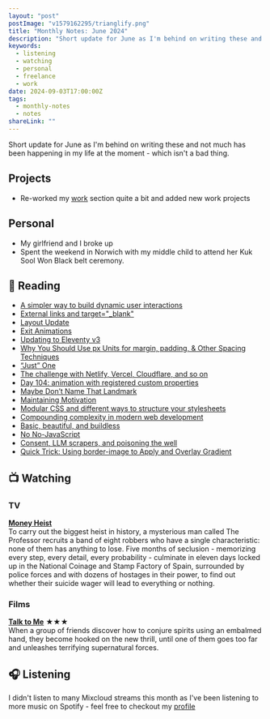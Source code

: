 ```yaml
---
layout: "post"
postImage: "v1579162295/trianglify.png"
title: "Monthly Notes: June 2024"
description: "Short update for June as I'm behind on writing these and not much has been happening in my life at the moment - which isn't a bad thing."
keywords:
  - listening
  - watching
  - personal
  - freelance
  - work
date: 2024-09-03T17:00:00Z
tags:
  - monthly-notes
  - notes
shareLink: ""
---
```


<p class="lead">Short update for June as I'm behind on writing these and not much has been happening in my life at the moment - which isn't a bad thing.</p>

## Projects
- Re-worked my [work](/work/ "Work") section quite a bit and added new work projects

## Personal
- My girlfriend and I broke up
- Spent the weekend in Norwich with my middle child to attend her Kuk Sool Won Black belt ceremony.

## 📖 Reading
- [A simpler way to build dynamic user interactions](https://gomakethings.com/a-simpler-way-to-build-dynamic-user-interactions/)
- [External links and target="_blank"](https://ttntm.me/blog/external-links-and-target-blank/)
- [Layout Update](https://chrisburnell.com/note/layout-update-may-2024/)
- [Exit Animations](https://chriscoyier.net/2023/10/30/exit-animations/)
- [Updating to Eleventy v3](https://mxb.dev/blog/eleventy-v3-update/)
- [Why You Should Use px Units for margin, padding, & Other Spacing Techniques](https://ashleemboyer.com//blog/why-you-should-use-px-units-for-margin-padding-and-other-spacing-techniques)
- [“Just” One](Linehttps://blog.jim-nielsen.com/2024/just-one-line/)
- [The challenge with Netlify, Vercel, Cloudflare, and so on](https://gomakethings.com/the-challenge-with-netlify-vercel-cloudflare-and-so-on/)
- [Day 104: animation with registered custom properties](https://www.matuzo.at/blog/2023/100daysof-day104)
- [Maybe Don’t Name That Landmark](https://adrianroselli.com/2024/06/maybe-dont-name-that-landmark.html)
- [Maintaining Motivation](https://mbuffett.com/posts/maintaining-motivation/)
- [Modular CSS and different ways to structure your stylesheets](https://gomakethings.com/modular-css-and-different-ways-to-structure-your-stylesheets/)
- [Compounding complexity in modern web development](https://gomakethings.com/compounding-complexity-in-modern-web-development/)
- [Basic, beautiful, and buildless](https://www.baldurbjarnason.com/2024/basic-beautiful-buildless/)
- [No No-JavaScript](https://dbushell.com/2024/06/22/no-no-javascript/)
- [Consent, LLM scrapers, and poisoning the well](https://ericwbailey.website/published/consent-llm-scrapers-and-poisoning-the-well/)
- [Quick Trick: Using border-image to Apply and Overlay Gradient](https://frontendmasters.com/blog/quick-trick-using-border-image-to-apply-and-overlay-gradient/)

## 📺 Watching

### TV
**[Money Heist](https://www.themoviedb.org/tv/71446-la-casa-de-papel "Money Heist")**  
To carry out the biggest heist in history, a mysterious man called The Professor recruits a band of eight robbers who have a single characteristic: none of them has anything to lose. Five months of seclusion - memorizing every step, every detail, every probability - culminate in eleven days locked up in the National Coinage and Stamp Factory of Spain, surrounded by police forces and with dozens of hostages in their power, to find out whether their suicide wager will lead to everything or nothing.

### Films
**[Talk to Me](https://www.themoviedb.org/movie/1008042-talk-to-me)** ★★★  
When a group of friends discover how to conjure spirits using an embalmed hand, they become hooked on the new thrill, until one of them goes too far and unleashes terrifying supernatural forces.

## 🎧 Listening
I didn't listen to many Mixcloud streams this month as I've been listening to more music on Spotify - feel free to checkout my [profile](https://open.spotify.com/user/juan.fernandes)
